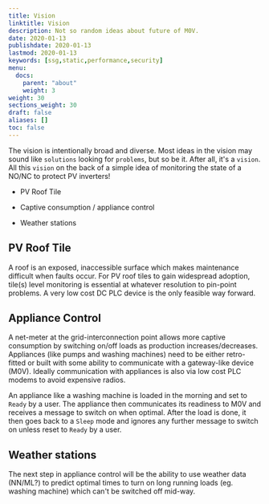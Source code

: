 ```yaml
---
title: Vision
linktitle: Vision
description: Not so random ideas about future of M0V.
date: 2020-01-13
publishdate: 2020-01-13
lastmod: 2020-01-13
keywords: [ssg,static,performance,security]
menu:
  docs:
    parent: "about"
    weight: 3
weight: 30
sections_weight: 30
draft: false
aliases: []
toc: false
---
```


The vision is intentionally broad and diverse. Most ideas in the vision may sound like `solutions` looking for `problems`, but so be it. After all, it's a `vision`.  All this `vision` on the back of a simple idea of monitoring the state of a NO/NC to protect PV inverters!

* PV Roof Tile 

* Captive consumption / appliance control

* Weather stations


## PV Roof Tile

A roof is an exposed, inaccessible surface which makes maintenance difficult when faults occur. For PV roof tiles to gain widespread adoption, tile(s) level monitoring is essential at whatever resolution to pin-point problems. A very low cost DC PLC device is the only feasible way forward. 

##  Appliance Control

A net-meter at the grid-interconnection point allows more captive consumption by switching on/off loads as production increases/decreases. Appliances (like pumps and washing machines) need to be either retro-fitted or built with some ability to communicate with a gateway-like device (M0V). Ideally communication with appliances is also via low cost PLC modems to avoid expensive radios. 

An appliance like a washing machine is loaded in the morning and set to `Ready` by a user. The appliance then communicates its readiness to M0V and receives a message to switch on when optimal. After the load is done, it then goes back to a `Sleep` mode and ignores any further message to switch on unless reset to `Ready` by a user.  

## Weather stations

The next step in appliance control will be the ability to use weather data (NN/ML?) to predict optimal times to turn on long running loads (eg. washing machine) which can't be switched off mid-way.
